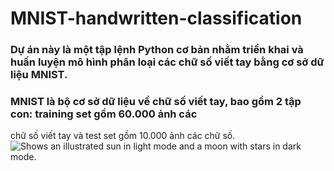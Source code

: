 # MNIST-handwritten-classification
### Dự án này là một tập lệnh Python cơ bản nhằm triển khai và huấn luyện mô hình phân loại các chữ số viết tay bằng cơ sở dữ liệu MNIST.
### MNIST là bộ cơ sở dữ liệu về chữ số viết tay, bao gồm 2 tập con: training set gồm 60.000 ảnh các
chữ số viết tay và test set gồm 10.000 ảnh các chữ số.
<picture>
  <source media="(prefers-color-scheme: dark)" srcset="https://upload.wikimedia.org/wikipedia/commons/2/27/MnistExamples.png">
  <source media="(prefers-color-scheme: light)" srcset="https://upload.wikimedia.org/wikipedia/commons/2/27/MnistExamples.png">
  <img alt="Shows an illustrated sun in light mode and a moon with stars in dark mode." src="https://upload.wikimedia.org/wikipedia/commons/2/27/MnistExamples.png">
</picture>

